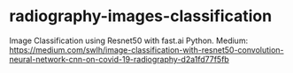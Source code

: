 # radiography-images-classification
Image Classification using Resnet50 with fast.ai Python. 
Medium: https://medium.com/swlh/image-classification-with-resnet50-convolution-neural-network-cnn-on-covid-19-radiography-d2a1fd77f5fb

